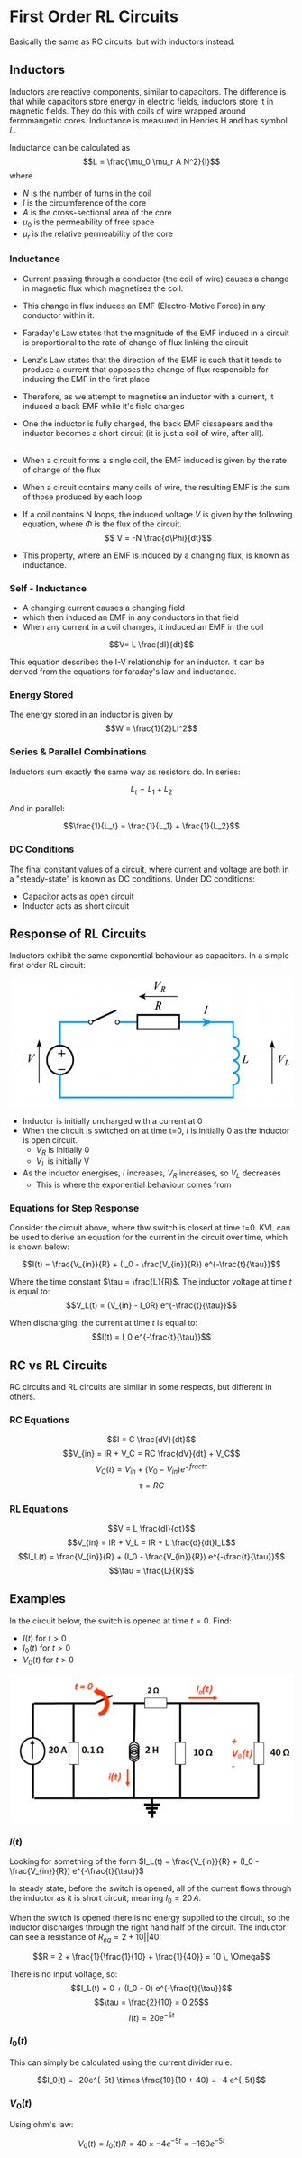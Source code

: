 # First Order RL Circuits

Basically the same as RC circuits, but with inductors instead.

## Inductors

Inductors are reactive components, similar to capacitors. The difference is that while capacitors store energy in electric fields, inductors store it in magnetic fields. They do this with coils of wire wrapped around ferromangetic cores. Inductance is measured in Henries H and has symbol $L$.

Inductance can be calculated as
$$L = \frac{\mu_0 \mu_r A N^2}{l}$$
where
- $N$ is the number of turns in the coil
- $l$ is the circumference of the core
- $A$ is the cross-sectional area of the core
- $\mu_0$ is the permeability of free space
- $\mu_r$ is the relative permeability of the core


### Inductance
- Current passing through a conductor (the coil of wire) causes a change in magnetic flux which magnetises the coil. 
- This change in flux induces an EMF (Electro-Motive Force) in any conductor within it. 
- Faraday's Law states that the magnitude of the EMF induced in a circuit is proportional to the rate of change of flux linking the circuit
- Lenz's Law states that the direction of the EMF is such that it tends to produce a current that opposes the change of flux responsible for inducing the EMF in the first place
- Therefore, as we attempt to magnetise an inductor with a current, it induced a back EMF while it's field charges
- One the inductor is fully charged, the back EMF dissapears and the inductor becomes a short circuit (it is just a coil of wire, after all).
<br><br>
- When a circuit forms a single coil, the EMF induced is given by the rate of change of the flux
- When a circuit contains many coils of wire, the resulting EMF is the sum of those produced by each loop
- If a coil contains N loops, the induced voltage $V$ is given by the following equation, where $\Phi$ is the flux of the circuit.
$$ V = -N \frac{d\Phi}{dt}$$

- This property, where an EMF is induced by a changing flux, is known as inductance.

### Self - Inductance
- A changing current causes a changing field
- which then induced an EMF in any conductors in that field
- When any current in a coil changes, it induced an EMF in the coil

$$V= L \frac{dI}{dt}$$

This equation describes the I-V relationship for an inductor. It can be derived from the equations for faraday's law and inductance.

### Energy Stored
The energy stored in an inductor is given by 
$$W = \frac{1}{2}LI^2$$

### Series & Parallel Combinations
Inductors sum exactly the same way as resistors do. In series:

$$L_t = L_1 + L_2$$

And in parallel:

$$\frac{1}{L_t} = \frac{1}{L_1} + \frac{1}{L_2}$$

### DC Conditions
The final constant values of a circuit, where current and voltage are both in a "steady-state" is known as DC conditions. Under DC conditions:
- Capacitor acts as open circuit
- Inductor acts as short circuit

## Response of RL Circuits
Inductors exhibit the same exponential behaviour as capacitors. In a simple first order RL circuit:

![](./img/rl.png)

- Inductor is initially uncharged with a current at 0
- When the circuit is switched on at time t=0, $I$ is initially 0 as the inductor is open circuit.
  - $V_R$ is initially 0
  - $V_L$ is initially V
- As the inductor energises, $I$ increases, $V_R$ increases, so $V_L$ decreases
  - This is where the exponential behaviour comes from 

### Equations for Step Response

Consider the circuit above, where thw switch is closed at time t=0. KVL can be used to derive an equation for the current in the circuit over time, which is shown below:

$$I(t) = \frac{V_{in}}{R} + (I_0 - \frac{V_{in}}{R}) e^{-\frac{t}{\tau}}$$

Where the time constant $\tau = \frac{L}{R}$. The inductor voltage at time $t$ is equal to:
$$V_L(t) = (V_{in} - I_0R) e^{-\frac{t}{\tau}}$$

When discharging, the current at time $t$ is equal to:
$$I(t) = I_0 e^{-\frac{t}{\tau}}$$

## RC vs RL Circuits

RC circuits and RL circuits are similar in some respects, but different in others.

### RC Equations

$$I = C \frac{dV}{dt}$$
$$V_{in} = IR + V_C = RC \frac{dV}{dt} + V_C$$
$$V_C(t) = V_{in} + (V_0 - V_{in})e^{-frac{t}{\tau}}$$
$$\tau = RC$$

### RL Equations

$$V = L \frac{dI}{dt}$$
$$V_{in} = IR + V_L = IR + L \frac{d}{dt}I_L$$
$$I_L(t) = \frac{V_{in}}{R} + (I_0 - \frac{V_{in}}{R}) e^{-\frac{t}{\tau}}$$
$$\tau = \frac{L}{R}$$

## Examples
In the circuit below, the switch is opened at time $t=0$. Find:
- $I(t)$ for $t > 0$
- $I_0(t)$ for $t > 0$
- $V_0(t)$ for $t > 0$

![](./img/rl-ex-1.png)

### $I(t)$

Looking for something of the form $I_L(t) = \frac{V_{in}}{R} + (I_0 - \frac{V_{in}}{R}) e^{-\frac{t}{\tau}}$

In steady state, before the switch is opened, all of the current flows through the inductor as it is short circuit, meaning $I_0 = 20 \, A$.

When the switch is opened there is no energy supplied to the circuit, so the inductor discharges through the right hand half of the circuit. The inductor can see a resistance of $R_{eq} = 2 + 10 || 40$:

$$R = 2 + \frac{1}{\frac{1}{10} + \frac{1}{40}} = 10 \, \Omega$$

There is no input voltage, so:
$$I_L(t) = 0 + (I_0 - 0) e^{-\frac{t}{\tau}}$$
$$\tau = \frac{2}{10} = 0.25$$
$$I(t) = 20 e^{-5t}$$

### $I_0(t)$

This can simply be calculated using the current divider rule:

$$I_0(t) = -20e^{-5t} \times \frac{10}{10 + 40} = -4 e^{-5t}$$

### $V_0(t)$

Using ohm's law:

$$V_0(t) = I_0(t)R = 40 \times -4 e^{-5t} = -160 e^{-5t} $$
